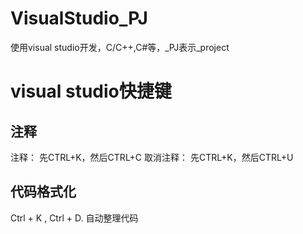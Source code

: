 # VisualStudio_PJ
使用visual studio开发，C/C++,C#等，_PJ表示_project







# visual studio快捷键



## 注释

 注释： 先CTRL+K，然后CTRL+C
取消注释： 先CTRL+K，然后CTRL+U

## 代码格式化

Ctrl + K ,  Ctrl + D.  自动整理代码
